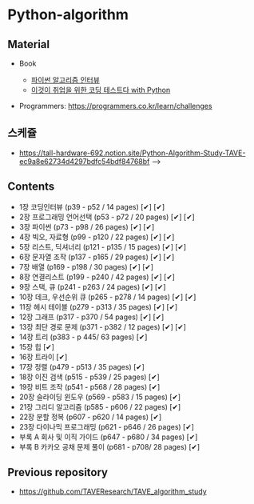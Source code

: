 # Python-algorithm

## Material

- Book
  - [파이썬 알고리즘 인터뷰](https://github.com/onlybooks/algorithm-interview) 
  - [이것이 취업을 위한 코딩 테스트다 with Python](https://github.com/ndb796/python-for-coding-test)

- Programmers: https://programmers.co.kr/learn/challenges

## 스케쥴

- https://tall-hardware-692.notion.site/Python-Algorithm-Study-TAVE-ec9a8e62734d4297bdfc54bdf84768bf -->

<!-- ## 목차 (교재2: 이것이 취업을 위한 코딩 테스트다 with Python)

- 
 -->
## Contents

- 1장   코딩인터뷰 (p39 - p52 / 14 pages) [✔] [✔]
- 2장   프로그래밍 언어선택 (p53 - p72 / 20 pages) [✔] [✔]
- 3장   파이썬 (p73 - p98 / 26 pages) [✔] [✔]
- 4장   빅오, 자료형 (p99 - p120 / 22 pages) [✔] [✔]
- 5장   리스트, 딕셔너리 (p121 - p135 / 15 pages) [✔] [✔]
- 6장   문자열 조작 (p137 - p165 / 29 pages) [✔] [✔]
- 7장   배열 (p169 - p198 / 30 pages) [✔] [✔]
- 8장   연결리스트 (p199 - p240 / 42 pages) [✔] [✔]
- 9장   스택, 큐 (p241 - p263 / 24 pages) [✔] [✔]
- 10장   데크, 우선순위 큐 (p265 - p278 / 14 pages) [✔] [✔]
- 11장   헤시 테이블 (p279 - p313 / 35 pages) [✔] [✔]
- 12장   그래프 (p317 - p370 / 54 pages) [✔] [✔]
- 13장   최단 경로 문제 (p371 - p382 / 12 pages) [✔] [✔]
- 14장   트리 (p383 - p 445/ 63 pages) [✔]
- 15장   힙 [✔]
- 16장   트라이 [✔]
- 17장   정렬 (p479 - p513 / 35 pages) [✔]
- 18장   이진 검색 (p515 - p539 / 25 pages) [✔]
- 19장   비트 조작 (p541 - p568 / 28 pages) [✔]
- 20장   슬라이딩 윈도우 (p569 - p583 / 15 pages) [✔]
- 21장   그리디 알고리즘 (p585 - p606 / 22 pages) [✔]
- 22장   분할 정복 (p607 - p620 / 14 pages) [✔]
- 23장   다이나믹 프로그래밍 (p621 - p646 / 26 pages) [✔]
- 부록 A   회사 및 이직 가이드 (p647 - p680 / 34 pages) [✔]
- 부록 B   카카오 공채 문제 풀이 (p681 - p708/ 28 pages) [✔]


## Previous repository

- https://github.com/TAVEResearch/TAVE_algorithm_study
